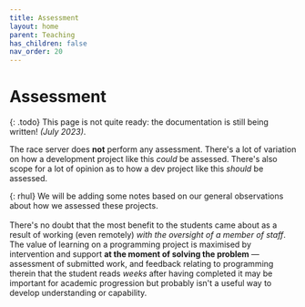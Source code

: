 ```yaml
---
title: Assessment
layout: home
parent: Teaching
has_children: false
nav_order: 20
---
```




# Assessment

{: .todo}
This page is not quite ready: the documentation is still being written! _(July 2023)_.

The race server does **not** perform any assessment. There's a lot of variation
on how a development project like this _could_ be assessed. There's also scope
for a lot of opinion as to how a dev project like this _should_ be assessed.

{: rhul}
We will be adding some notes based on our general observations about how
we assessed these projects.  
<br>
There's no doubt that the most benefit to the students came about as a
result of working (even remotely) _with the oversight of a member of staff_.
The value of learning on a programming project is maximised by intervention and
support **at the moment of solving the problem** — assessment of submitted
work, and feedback relating to programming therein that the student reads
_weeks_ after having completed it may be important for academic progression but
probably isn't a useful way to develop understanding or capability.



